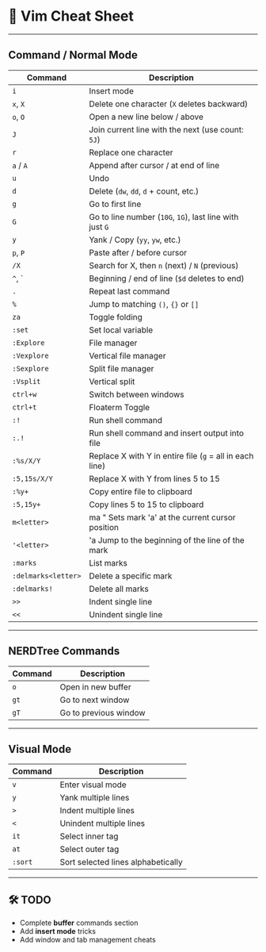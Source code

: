 # 📝 Vim Cheat Sheet

---

## Command / Normal Mode

| Command             | Description                                                                 |
|---------------------|-----------------------------------------------------------------------------|
| `i`                 | Insert mode                                                                 |
| `x`, `X`            | Delete one character (`X` deletes backward)                                 |
| `o`, `O`            | Open a new line below / above                                               |
| `J`                 | Join current line with the next (use count: `5J`)                           |
| `r`                 | Replace one character                                                       |
| `a` / `A`           | Append after cursor / at end of line                                        |
| `u`                 | Undo                                                                        |
| `d`                 | Delete (`dw`, `dd`, `d` + count, etc.)                                      |
| `g`                 | Go to first line                                                            |
| `G`                 | Go to line number (`10G`, `1G`), last line with just `G`                    |
| `y`                 | Yank / Copy (`yy`, `yw`, etc.)                                              |
| `p`, `P`            | Paste after / before cursor                                                 |
| `/X`                | Search for X, then `n` (next) / `N` (previous)                              |
| `^`, `              | Beginning / end of line (`$d` deletes to end)                               |
| `.`                 | Repeat last command                                                         |
| `%`                 | Jump to matching `()`, `{}` or `[]`                                         |
| `za`                | Toggle folding                                                              |
| `:set`              | Set local variable                                                          |
| `:Explore`          | File manager                                                                |
| `:Vexplore`         | Vertical file manager                                                       |
| `:Sexplore`         | Split file manager                                                          |
| `:Vsplit`           | Vertical split                                                              |
| `ctrl+w`            | Switch between windows                                                      |
| `ctrl+t`            | Floaterm Toggle                                                             |
| `:!`                | Run shell command                                                           |
| `:.!`               | Run shell command and insert output into file                               |
| `:%s/X/Y`           | Replace X with Y in entire file (`g` = all in each line)                    |
| `:5,15s/X/Y`        | Replace X with Y from lines 5 to 15                                         |
| `:%y+`              | Copy entire file to clipboard                                               |
| `:5,15y+`           | Copy lines 5 to 15 to clipboard                                             |
| `m<letter>`         | ma   " Sets mark 'a' at the current cursor position                         |
| `'<letter>`         | 'a   Jump to the beginning of the line of the mark                          |
| `:marks`            | List marks                                                                  |
| `:delmarks<letter>` | Delete a specific mark                                                      |
| `:delmarks!`        | Delete all marks                                                            |
| `>>`                | Indent single line                                                          |
| `<<`                | Unindent single line                                                        |

---

## NERDTree Commands

| Command | Description                  |
|---------|------------------------------|
| `o`     | Open in new buffer           |
| `gt`    | Go to next window            |
| `gT`    | Go to previous window        |

---

## Visual Mode

| Command  | Description                         |
|----------|-------------------------------------|
| `v`      | Enter visual mode                   |
| `y`      | Yank multiple lines                 |
| `>`      | Indent multiple lines               |
| `<`      | Unindent multiple lines             |
| `it`     | Select inner tag                    |
| `at`     | Select outer tag                    |
| `:sort`  | Sort selected lines alphabetically  |

---

## 🛠 TODO
- Complete **buffer** commands section
- Add **insert mode** tricks
- Add window and tab management cheats
